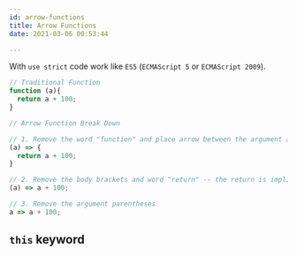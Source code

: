 ```yaml
---
id: arrow-functions
title: Arrow Functions
date: 2021-03-06 00:53:44

---
```


With `use strict` code work like `ES5` (`ECMAScript 5` or `ECMAScript 2009`).

```js
// Traditional Function
function (a){
  return a + 100;
}

// Arrow Function Break Down

// 1. Remove the word "function" and place arrow between the argument and opening body bracket
(a) => {
  return a + 100;
}

// 2. Remove the body brackets and word "return" -- the return is implied.
(a) => a + 100;

// 3. Remove the argument parentheses
a => a + 100;
```

## `this` keyword
